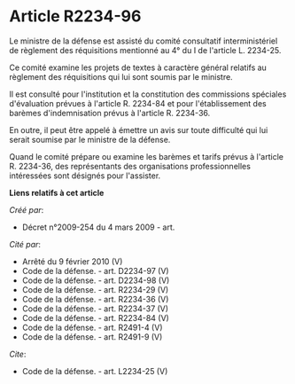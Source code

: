 # Article R2234-96

Le ministre de la défense est assisté du comité consultatif interministériel de règlement des réquisitions mentionné au 4° du
I de l'article L. 2234-25. 

Ce comité examine les projets de textes à caractère général relatifs au règlement des réquisitions qui lui sont soumis par le
ministre. 

Il est consulté pour l'institution et la constitution des commissions spéciales d'évaluation prévues à l'article R. 2234-84
et pour l'établissement des barèmes d'indemnisation prévus à l'article R. 2234-36. 

En outre, il peut être appelé à émettre un avis sur toute difficulté qui lui serait soumise par le ministre de la défense. 

Quand le comité prépare ou examine les barèmes et tarifs prévus à l'article R. 2234-36, des représentants des organisations
professionnelles intéressées sont désignés pour l'assister.

**Liens relatifs à cet article**

_Créé par_:

  - Décret n°2009-254 du 4 mars 2009 - art.

_Cité par_:

  - Arrêté du 9 février 2010 (V)
  - Code de la défense. - art. D2234-97 (V)
  - Code de la défense. - art. D2234-98 (V)
  - Code de la défense. - art. R2234-29 (V)
  - Code de la défense. - art. R2234-36 (V)
  - Code de la défense. - art. R2234-37 (V)
  - Code de la défense. - art. R2234-84 (V)
  - Code de la défense. - art. R2491-4 (V)
  - Code de la défense. - art. R2491-9 (V)

_Cite_:

  - Code de la défense. - art. L2234-25 (V)
